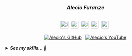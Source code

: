 </br>

<h3 align="center"><i>Alecio Furanze</i></h3>

</br>

<div align="center">
    <a target="_blank" href="https://instagram.com/alec1o"    ><img width="24px" src="icon/instagram.png" alt="instagram" /></a>&nbsp;
    <a target="_blank" href="https://youtube.com/@alec1o"     ><img width="24px" src="icon/youtube.png" alt="youtube"     /></a>&nbsp;
    <a target="_blank" href="https://linkedin.com/in/alec1o/" ><img width="24px" src="icon/linkedin.png" alt="linkedin"   /></a>&nbsp;
    <a target="_blank" href="mailto://i@alecio.me"            ><img width="24px" src="icon/email.png" alt="email"         /></a>&nbsp;
    <a target="_blank" href="http://www.alecio.me/"           ><img width="24px" src="icon/website.png" alt="website"     /></a>&nbsp;
</div>

</br>

<div align="center">    
    <div>
        <a href="https://github.com/alec1o"><img src="https://img.shields.io/github/stars/alec1o" alt="Alecio's GitHub"></a>
        &nbsp;
        <a href="https://www.youtube.com/@alec1o"><img src="https://img.shields.io/youtube/channel/views/UC2aSCT_J52rxBnj_o3HYxow" alt="Alecio's YouTube"></a>
    </div>    
</div>

</br>

<details>
<summary><i><strong>See my skills... 💙</strong></i></summary>
<br>
<table>
    <tr>
        <th>
            <sub><sup>S K I L L </sup></sub><sup><sub>S</sub></sup>
        </th>
    </tr>
    <tr>
        <td>
            <sup>
                <sub>View</sub><br>
                <strong>React, Next</strong><br>
            </sup>
            <sup>
                <sub>Server</sub><br>
                <strong>Express, Asp.NET</strong><br>
            </sup>
            <sup>
                <sub>Database</sub><br>
                <strong>PostigreSQL, MongoDB</strong><br>
            </sup>
            <sup>
                <sub>Cache</sub><br>
                <strong>Redis, Memcached</strong><br>
            </sup>
            <sup>
                <sub>Message Broker</sub><br>
                <strong>RabbitMQ</strong><br>
            </sup>
            <sup>
                <sub>Game Development</sub><br>
                <strong>FlaxEngine, UnityEngine, Blender</strong><br>
            </sup>
            <sup>
                <sub>Programming Language</sub><br>
                <strong>C#, TypeScript, Python, C/C++</strong><br>
            </sup>
            <sup>
                <sub>Spoken Language</sub><br>
                <strong>*Portuguese, English</strong><br>
            </sup>
        </td>
    </tr>
</table>
</details>
